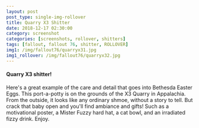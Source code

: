 ```yaml
---
layout: post
post_type: single-img-rollover
title: Quarry X3 Shitter
date: 2018-12-17 02:30:00
category: screenshot
categories: [screenshots, rollover, shitters]
tags: [fallout, fallout 76, shitter, ROLLOVER]
img1: /img/fallout76/quarryx31.jpg
img1_rollover: /img/fallout76/quarryx32.jpg
---
```

#### Quarry X3 shitter!

Here's a great example of the care and detail that goes into Bethesda Easter Eggs. This port-a-potty is on the grounds of the X3 Quarry in Appalachia. From the outside, it looks like any ordinary shmoe, without a story to tell. But crack that baby open and you'll find ambiance and gifts! Such as a motivational poster, a Mister Fuzzy hard hat, a cat bowl, and an irradiated fizzy drink. Enjoy.
